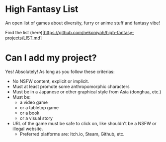 # High Fantasy List
An open list of games about diversity, furry or anime stuff and fantasy vibe!

Find the list (here)[https://github.com/nekoniyah/high-fantasy-projects/LIST.md]

# Can I add my project?
Yes! Absolutely! As long as you follow these criterias:
- No NSFW content, explicit or implicit.
- Must at least promote some anthropomorphic characters
- Must be in a Japanese or other graphical style from Asia (donghua, etc.)
- Must be:
  - a video game
  - or a tabletop game
  - or a book
  - or a visual story
- URL of the game must be safe to click on, like shouldn't be a NSFW or illegal website.
  - Preferred platforms are: Itch.io, Steam, Github, etc.
